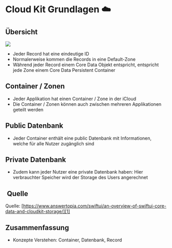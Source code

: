 # Cloud Kit Grundlagen ☁️

## Übersicht

![][image-1]

- Jeder Record hat eine eindeutige ID
- Normalerweise kommen die Records in eine Default-Zone
- Während jeder Record einem Core Data Objekt entspricht, entspricht jede Zone einem Core Data Persistent Container

## Container / Zonen
- Jeder Applikation hat einen Container / Zone in der iCloud 
- Die Container / Zonen können auch zwischen mehreren Applikationen geteilt werden

## Public Datenbank
- Jeder Container enthält eine public Datenbank mit Informationen, welche für alle Nutzer zugänglich sind

## Private Datenbank
- Zudem kann jeder Nutzer eine private Datenbank haben: Hier verbrauchter Speicher wird der Storage des Users angerechnet

##  Quelle
Quelle: [https://www.answertopia.com/swiftui/an-overview-of-swiftui-core-data-and-cloudkit-storage/][1]


## Zusammenfassung
- Konzepte Verstehen: Container, Datenbank, Record

[1]:	https://www.answertopia.com/swiftui/an-overview-of-swiftui-core-data-and-cloudkit-storage/

[image-1]:	https://www.answertopia.com/wp-content/uploads/2022/04/word-image-14.jpeg